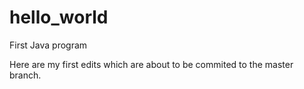 # hello_world
First Java program

Here are my first edits which are about to be commited to the master branch.

